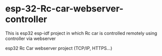 # esp-32-Rc-car-webserver-controller
This is esp32 esp-idf project in which Rc car is controlled remotely using controller via webserver


esp32 Rc Car webserver project (TCP/IP, HTTPS...)
